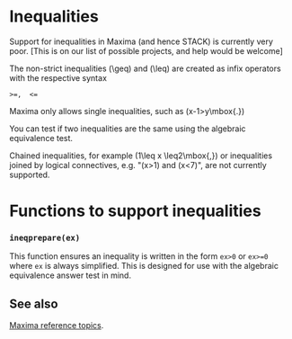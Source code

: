 # Inequalities #

Support for inequalities in Maxima (and hence STACK) is currently very poor. [This is on our list of possible projects, and help would be welcome]

The non-strict inequalities \(\geq\) and \(\leq\) are created as infix operators with the respective syntax

	>=,  <=


Maxima only allows single inequalities, such as \(x-1>y\mbox{.}\)

You can test if two inequalities are the same using the algebraic equivalence test.

Chained inequalities, for example \(1\leq x \leq2\mbox{,}\) or inequalities joined by logical connectives, e.g. "\(x>1\) and \(x<7\)", are not currently supported.

# Functions to support inequalities

### `ineqprepare(ex)`

This function ensures an inequality is written in the form `ex>0` or `ex>=0` where `ex` is always simplified.  This is designed for use with the algebraic equivalence answer test in mind.

## See also

[Maxima reference topics](index.md#reference).


